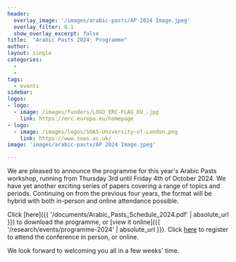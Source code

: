 ```yaml
---
header:
  overlay_image: '/images/arabic-pasts/AP 2024 Image.jpeg'
  overlay_filter: 0.1
  show_overlay_excerpt: false  
title:	"Arabic Pasts 2024: Programme"		
author:
layout: single
categories:
  - 
  - 
tags:
  - events
sidebar:
logos:
- logo:
  - image: /images/funders/LOGO_ERC-FLAG_EU_.jpg
    link: https://erc.europa.eu/homepage
- logo:
  - image: /images/logos/SOAS-University-of-London.png
    link: https://www.soas.ac.uk/
image: 'images/arabic-pasts/AP 2024 Image.jpeg'

---
```



We are pleased to announce the programme for this year's Arabic Pasts workshop, running from Thursday 3rd until Friday 4th of October 2024. We have yet another exciting series of papers covering a range of topics and periods. Continuing on from the previous four years, the format will be hybrid with both in-person and online attendance possible. 

Click [here]({{ '/documents/Arabic_Pasts_Schedule_2024.pdf' | absolute_url }}) to download the programme, or [view it online]({{ '/research/events/programme-2024' | absolute_url }}). Click [here](https://www.eventbrite.co.uk/e/arabic-pasts-histories-and-historiographies-hybrid-tickets-1013018735307?aff=erelexpmlt&_gl=1*1y4tcni*_up*MQ..*_ga*MTQxNzAzNTI3MC4xNzI1OTY2MjM4*_ga_TQVES5V6SH*MTcyNTk2NjIzNy4xLjAuMTcyNTk2NjIzNy4wLjAuMA..) to register to attend the conference in person, or online.

We look forward to welcoming you all in a few weeks' time.

